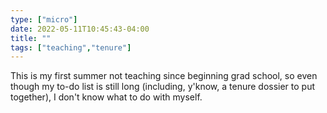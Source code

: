 ```yaml
---
type: ["micro"]
date: 2022-05-11T10:45:43-04:00
title: ""
tags: ["teaching","tenure"]
---
```

This is my first summer not teaching since beginning grad school, so even though my to-do list is still long (including, y'know, a tenure dossier to put together), I don't know what to do with myself.
